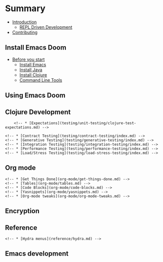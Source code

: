 # Summary

* [Introduction](introduction.md)
    * [REPL Driven Development](introduction/repl-driven-development.md)
    <!-- * [Why Doom](introduction/why-doom.md) -->
    <!-- * [Spacemacs or Doom](introduction/spacemacs-or-doom.md) -->
    <!-- * [Cheatsheet](introduction/spacemacs-mini-cheatsheet.md) -->
* [Contributing](contributing.md)

## Install Emacs Doom

* [Before you start](before-you-start/index.md)
    * [Install Emacs](before-you-start/install-emacs.md)
    * [Install Java](before-you-start/install-java.md)
    * [Install Clojure](before-you-start/install-clojure.md)
    * [Command Line Tools](before-you-start/recommended-command-line-tools.md)
<!-- * [Install](install/index.md) -->
<!--     * [Additional Configuration](install/additional-configuration.md) -->
<!--         * [Add Clojure layer](install/clojure-layer.md) -->
<!--         * [Enhance Clojure experience](install/enhance-clojure-experience.md) -->
<!--             * [Smartparens](install/smartparens.md) -->
<!--             * [Evil Structural editing](install/evil-structural-editing.md) -->
<!--             * [Clojure Fancify Symbols](install/fancify-symbols.md) -->
<!--             * [clj-kondo via LSP](install/clj-kondo-via-lsp.md) -->
<!--         * [Font size and Zooming](install/change-font.md) -->
<!--         * [Open Maximised / Full Screen](install/maximised-full-screen.md) -->
<!--         * [Themes](install/themes.md) -->
<!--         * [Line Numbers](install/line-numbers.md) -->
<!--         * [Emacs Eshell](install/eshell.md) -->
<!-- * [Starting Emacs instantly](install/emacsclient-server.md) -->
<!--     * [Git commit messages](install/emacsclient-git-commit-messages.md) -->
<!-- * [Update Spacemacs](install/update.md) -->
<!--     * [Switch to develop](install/switch-to-develop.md) -->
<!-- * [Troubleshooting](install/troubleshooting.md) -->

## Using Emacs Doom

<!-- * [Basics](basics/index.md) -->
<!--     * [Frames Windows Buffers](basics/emacs-basics.md) -->
<!--     * [Working with Projects](basics/working-with-projects/index.md) -->
<!--         * [Open and Create Files](basics/working-with-projects/open-and-create-files.md) -->
<!--         * [Managing Buffers](basics/working-with-projects/managing-buffers.md) -->
<!--             * [Tidying up Buffers](basics/working-with-projects/tidying-up-buffers.md) -->
<!--         * [Searching Projects](basics/working-with-projects/searching-projects.md) -->
<!--         * [Projectile](basics/working-with-projects/projectile.md) -->
<!--         * [Managing Windows](basics/working-with-projects/managing-windows.md) -->
<!--         * [Layouts](basics/working-with-projects/layouts.md) -->
<!--         * [Treemacs](basics/working-with-projects/treemacs.md) -->
<!--         * [Ranger](basics/working-with-projects/ranger.md) -->
<!--     * [Visual Select](basics/visual-select.md) -->
<!--     * [Spell Checking](basics/spell-checking.md) -->
<!-- * [Vim Basics](basics/vim-basics.md) -->
<!--     * [Evil States](basics/evil-states.md) -->
<!--     * [Speaking Evil](basics/vim-style/speaking-evil.md) -->
<!--     * [Vim Quick Reference](basics/vim-style/vim-quick-reference.md) -->
<!--     * [Vim Tips for developers](basics/vim-style/vim-tips-for-developers.md) -->
<!--     * [Keybinding reference](basics/vim-style/keybindng-reference.md) -->
<!-- * [Evil tools](basics/evil-tools/index.md) -->
<!--     * [Narrowing](basics/evil-tools/narrowing.md) -->
<!--     * [helm-swoop](basics/evil-tools/helm-swoop.md) -->
<!--     * [iedit](basics/evil-tools/iedit.md) -->
<!--         * [iedit in action](basics/evil-tools/iedit-in-action.md) -->
<!--         * [iedit a function](basics/evil-tools/iedit-a-function.md) -->
<!--         * [iedit find replace](basics/evil-tools/iedit-find-replace.md) -->
<!--         * [iedit replace multiple words](basics/evil-tools/iedit-replace-multiple-words.md) -->
<!--     * [Replace text across projects](basics/evil-tools/replacing-text-across-projects.md) -->
<!-- * [Multiple Cursors](basics/evil-tools/multiple-cursors.md) -->
<!-- * [Evil g menu](basics/evil-g-menu.md) -->
<!-- * [Evil z menu](basics/evil-z-menu.md) -->

## Clojure Development

<!-- * [Clojure Projects](clojure-projects/index.md) -->
<!--     * [Adding Files](clojure-projects/adding-files.md) -->
<!--     * [Rename - Delete Files](clojure-projects/rename-delete-files.md) -->
<!--     * [Project configuration](clojure-projects/project-configuration.md) -->
<!--     * [Monorepo / Nested projects](clojure-projects/monorepo-nested-projects.md) -->
<!-- * [The REPL](clojure-repl/index.md) -->
<!--     * [Start a REPL](clojure-repl/start-repl.md) -->
<!--     * [Clear REPL buffer](clojure-repl/clear-repl-buffer.md) -->
<!--     * [Refresh/Restart REPL](clojure-repl/refresh-restart-repl.md) -->
<!--     * [Component Lifecycle Services](clojure-repl/component-lifecycle.md) -->
<!-- * [Evaluating Clojure](evaluating-clojure/index.md) -->
<!--     * [Evaluate Expressions](evaluating-clojure/expressions.md) -->
<!--     * [Un-define names](evaluating-clojure/undefine.md) -->
<!--     * [Macro-expand](evaluating-clojure/macro-expand.md) -->
<!--     * [Enlighten](evaluating-clojure/enlighten.md) -->
<!--     * [Inspect](evaluating-clojure/inspect.md) -->
<!--     * [REPL buffer](evaluating-clojure/evaluate-in-repl-buffer.md) -->
<!-- * [Testing](testing/index.md) -->
<!--     * [Unit Testing](testing/unit-testing/index.md) -->
<!--         * [CIDER test & deps.edn](testing/unit-testing/cider-test-deps-edn-projects.md) -->
<!--         * [Writing Unit Tests](testing/unit-testing/writing-unit-tests.md) -->
<!--         * [Running Tests](testing/unit-testing/running-tests.md) -->
<!--         * [Test report - re-run tests](testing/unit-testing/re-run-tests-from-test-report-buffer.md) -->
<!--         * [Refactor Tests](testing/unit-testing/refactor-unit-tests.md) -->
<!--         * [Configure Test Runner](testing/unit-testing/configure-cider-test-runner.md) -->
        <!-- * [Expectations](testing/unit-testing/clojure-test-expectations.md) -->

    <!-- * [Contract Testing](testing/contract-testing/index.md) -->
    <!-- * [Generative Testing](testing/generative-testing/index.md) -->
    <!-- * [Integration Testing](testing/integration-testing/index.md) -->
    <!-- * [Performance Testing](testing/performance-testing/index.md) -->
    <!-- * [Load/Stress Testing](testing/load-stress-testing/index.md) -->
<!-- * [Navigating code](navigating-code/index.md) -->
<!--     * [Expressions](navigating-code/expressions.md) -->
<!--     * [Markers](navigating-code/markers.md) -->
<!--     * [Namespaces](navigating-code/namespaces.md) -->
<!--     * [Names - Symbols](navigating-code/names-symbols.md) -->
<!--     * [Function Definitions](navigating-code/function-definitions.md) -->
<!--     * [Find Usages](navigating-code/find-usages.md) -->
<!--     * [Java Definitions](navigating-code/java-definitions.md) -->
<!--         * [Java Definitions](navigating-code/local-java-sources.md) -->
<!--     * [Expressions](navigating-code/expressions.md) -->
<!--     * [Code Folding](navigating-code/code-folding.md) -->
<!--         * [Folding methods](navigating-code/code-folding-methods.md) -->
<!-- * [Structural Editing](structural-editing/index.md) -->
<!--     * [cleverparens](structural-editing/cleverparens.md) -->
<!--     * [Smartparens](structural-editing/smartparens.md) -->
<!--         <\!-- * [Smartparens cheatsheet](structural-editing/smartparens-cheatsheet.md) -\-> -->
<!--     * [Lisp State](structural-editing/lisp-state.md) -->
<!--         * [Wrap Unwrap](structural-editing/lisp-state-wrap-unwrap.md) -->
<!--         * [Slurp Barf](structural-editing/lisp-state-slurp-barf.md) -->
<!--         * [Deleting](structural-editing/lisp-state-deleting.md) -->
<!--         * [Raising](structural-editing/lisp-state-raising.md) -->
<!--         * [Repeating Commands](structural-editing/repeating-commands.md) -->
<!--         <\!-- * [Splicing](structural-editing/lisp-state-splicing.md) -\-> -->
<!-- * [Snippets](snippets/index.md) -->
<!--     * [Clojure Snippets](snippets/clojure-snippets.md) -->
<!--     * [Add your own Snippets](snippets/add-your-own-snippets.md) -->
<!-- * [Refactor code](refactor/index.md) -->
<!--     * [Similar function call name](refactor/similar-function-call-name.md) -->
<!--     * [Within a function](refactor/within-a-function.md) -->
<!--     * [Within a namespace](refactor/within-a-namespace.md) -->
<!--     * [ns namespace definitions](refactor/namespace-definitions.md) -->
<!--     * [Within a project](refactor/within-a-project.md) -->
<!--     * [Clojure mode](refactor/clojure-mode/index.md) -->
<!--     * [clj-refactor](refactor/clj-refactor/index.md) -->
<!--         * [Managing Library Dependencies](refactor/clj-refactor/managing-library-dependencies.md) -->
<!--         * [Managing Namespaces](refactor/clj-refactor/managing-namespaces.md) -->
<!--         <\!-- * [Forms](refactor/clj-refactor/forms.md) -\-> -->
<!--         * [Collections](refactor/clj-refactor/collections.md) -->
<!--         * [Extracting](refactor/clj-refactor/extracting.md) -->
<!--         * [Formatting Code](refactor/clj-refactor/formatting-code.md) -->
<!-- * [Debug Clojure](debug-clojure/index.md) -->
<!--     * [Inspect values](debug-clojure/inspect-values.md) -->
<!--     * [Cider debug](debug-clojure/cider-debug.md) -->
<!--     * [Sayid debug & profile](debug-clojure/sayid-debug.md) -->
<!-- * [Improving Code](improving-code/index.md) -->
<!--     * [Formatting](improving-code/formatting/index.md) -->
<!--         * [Automatic Indenting](improving-code/formatting/automatic-indenting.md) -->
<!--         * [Aligning forms](improving-code/formatting/aligning-forms-expressions.md) -->
<!--     * [Live Linting](improving-code/live-linting.md) -->
<!--     * [Batch linting](improving-code/batch-linting.md) -->
<!--     * [Idiomatic code checking](improving-code/idiomatic-code-checking.md) -->
<!-- * [Documentation](documentation/index.md) -->
<!--     * [Cider doc](documentation/cider-doc.md) -->
<!--     * [Related functions](documentation/apropos.md) -->
<!--     * [Javadoc](documentation/javadoc.md) -->
<!--     * [Comments](documentation/comments.md) -->
<!--     * [Markdown documentation](markdown-mode/index.md) -->

<!-- ## Source Control -->

<!-- * [Source Control Overview](source-control/index.md) -->
<!--     * [Add Layers](source-control/add-layers.md) -->
<!--     * [Git Configuration](source-control/git-configuration.md) -->
<!--     * [GitHub Configuration](source-control/github-configuration.md) -->
<!--     * [Forge Configuration](source-control/forge-configuration.md) -->
<!--         * [Forge Configuration](source-control/forge-self-hosted-configuration.md) -->
<!-- * [MaGit Git Client](source-control/magit/index.md) -->
<!--     * [Create local repository](source-control/magit/create-local-repository.md) -->
<!--     * [List local repositories](source-control/magit/list-local-repositories.md) -->
<!--     * [Git Status](source-control/magit/status.md) -->
<!--         * [MaGit Status Fullscreen](source-control/magit/status-fullscreen.md) -->
<!--     * [Branching](source-control/magit/branching.md) -->
<!--     * [Staging changes](source-control/magit/staging-changes.md) -->
<!--     * [Commit changes](source-control/magit/commit-changes.md) -->
<!--         * [Create commit](source-control/magit/commit-create.md) -->
<!--         * [Amend commit](source-control/magit/commit-amend.md) -->
<!--         * [Extend commit](source-control/magit/commit-extend.md) -->
<!--         * [Rewrite commit](source-control/magit/commit-rewrite.md) -->
<!--         * [Tag commit](source-control/magit/tag-commit.md) -->
<!--     * [Stash changes](source-control/magit/stashing.md) -->
<!--     * [Remote repositories](source-control/magit/remote-repositories/index.md) -->
<!--         * [Clone and Fork](source-control/magit/remote-repositories/clone-fork.md) -->
<!--         * [Pull Changes](source-control/magit/remote-repositories/pull-changes.md) -->
<!--         * [Push Changes](source-control/magit/remote-repositories/push-changes.md) -->
<!--         * [Try Pull Requests](source-control/magit/remote-repositories/try-pull-requests.md) -->
<!--         * [Configure default upstream](source-control/magit/remote-repositories/configure-default-upstream.md) -->
<!--         * [Configure default push](source-control/magit/remote-repositories/configure-default-push.md) -->
<!--     * [Issues, PRs, Forks](source-control/magit/forge.md) -->
<!--     * [Changing History](source-control/magit/changing-history.md) -->
<!--         * [Squash commits](source-control/magit/commit-squash.md) -->
<!--         * [Interactve Rebasing](source-control/magit/interactive-rebasing.md) -->
<!--         * [Reset Commits](source-control/magit/reset-commit-history.md) -->
<!--     * [Git blame](source-control/magit/blame.md) -->
<!--     * [Timemachine](source-control/magit/timemachine.md) -->
<!--     * [Highlight Changes in file](source-control/magit/version-highlighting.md) -->
<!--     * [Clean up Magit sessions](source-control/magit/clean-up-magit-sessions.md) -->
<!-- * [GitHub](source-control/github/index.md) -->
<!--     * [Gists](source-control/github/gists.md) -->
<!-- * [GitLab](source-control/gitlab/index.md) -->



<!-- ## ClojureScript features -->

<!-- * [Clojurescript Overview](clojurescript/index.md) -->
<!--     * [Why Clojurescript](clojurescript/why-clojurescript.md) -->
<!--     * [Build Process](clojurescript/build-process.md) -->
<!-- * [Figwheel-main](figwheel/index.md) -->
<!--     * [ClojureScript REPL](figwheel/clojurescript-repl.md) -->
<!--     * [Live Code Reload](figwheel/live-code-reload.md) -->
<!--     * [Live CSS Reload](figwheel/live-css-reload.md) -->
<!--     * [Error Reporting](figwheel/error-reporting.md) -->
<!--     * [Multiple Environments (repl)](figwheel/multiple-environments.md) -->
<!--     * [Static Content](figwheel/static-content.md) -->
<!--     * [Heads up display](figwheel/heads-up-display.md) -->
<!--     * [Broadcasting](figwheel/braodcasting.md) -->
<!--     * [Other Options](figwheel/other-options.md) -->
<!-- * [Using Figwheel-main](using-figwheel/index.md) -->
<!--     * [Template](using-figwheel/figwheel-main-template.md) -->
<!--     * [Chestnut Template](using-figwheel/chestnut-template.md) -->
<!--     * [Starting Figwheel (Terminal)](using-figwheel/starting-chestnut-terminal.md) -->
<!--     * [Starting Figwheel (Emacs)](using-figwheel/starting-chestnut-emacs.md) -->
<!-- * [Additional Features](clojurescript/additional-features.md) -->
<!--     * [CSS Rainbow Colors](clojurescript/css-rainbow-colors.md) -->

<!-- TODO: shadow-cljs section -->

## Org mode

<!-- * [Org-mode](org-mode/index.md) -->
<!--     * [Headings](org-mode/headings.md) -->
<!--     * [Linking](org-mode/linking.md) -->
<!--     * [TODO States](org-mode/todo-states.md) -->
    <!-- * [Get Things Done](org-mode/get-things-done.md) -->
    <!-- * [Tables](org-mode/tables.md) -->
    <!-- * [Code Blocks](org-mode/code-blocks.md) -->
    <!-- * [Yasnippets](org-mode/yasnippets.md) -->
    <!-- * [Org-mode tweaks](org-mode/org-mode-tweaks.md) -->
<!-- * [Org-journal](org-mode/org-journal.md) -->
<!-- * [Literate Programming](org-mode/literate-programming/index.md) -->

## Encryption

<!-- * [Encryption](encryption/index.md) -->
<!--     * [Create gpg key](encryption/create-gpg-key.md) -->


## Reference
<!-- * [Reference](reference/index.md) -->
<!--     * [Vim - Getting Comfortable](reference/vim/getting-comfortable.md) -->
<!--     * [Keybindings](reference/keybindings/index.md) -->
<!--         * [Spacemacs Keybindings](reference/keybindings/spacemacs-keybindings.md) -->
<!--         * [Vim Keybindings](reference/keybindings/vim-keybindings.md) -->
<!--         * [Emacs Keybindings](reference/keybindings/emacs-keybindings.md) -->
<!--         * [Custom Keybindings](reference/keybindings/custom-keybindings.md) -->
<!--     * [Projectile](reference/projectile.md) -->
<!--     * [CIDER](reference/cider/index.md) -->
<!--         * [Config Variables](reference/cider/configuration-variables.md) -->
<!--     * [Clojure](reference/clojure/index.md) -->
<!--         * [Strings](reference/clojure/strings.md) -->
<!--         * [Maths](reference/clojure/maths.md) -->
<!--         * [Data Structures](reference/clojure/data-structures.md) -->
<!--         * [Functions](reference/clojure/functions.md) -->
<!--         * [Control flow](reference/clojure/control-flow.md) -->
<!--         * [Local Assignment](reference/clojure/local-assignement.md) -->
<!-- * [Alternative tooling](alternative-tooling/index.md) -->
<!--     * [NeoTree](alternative-tooling/neotree.md) -->
<!--     * [Silver Searcher - ag](alternative-tooling/silversearcher-ag.md) -->
<!--     * [Parinfer](alternative-tooling/parinfer.md) -->
<!--     * [Paredit](alternative-tooling/paredit.md) -->
<!--     <\!-- * [Paredit keybindings](alternative-tooling/paredit-keybindings.md) -\-> -->
<!--         * [Paredit: Killing code softly](structural-editing/emacs-killing-code-softly.md) -->
<!--     * [Joker](alternative-tooling/joker.md) -->
<!--     * [Leiningen](alternative-tooling/leiningen.md) -->
<!--     * [External Clojure REPL](external-repl/index.md) -->
<!--         * [Connect to existing REPL](external-repl/connect-to-running-repl.md) -->
<!--         * [Switching to REPL](external-repl/switching-to-repl.md) -->
<!--         * [Show REPL Buffer on connect](external-repl/show-repl-on-connect.md) -->
<!--         * [REPL Command Menu](external-repl/repl-command-menu.md) -->
<!--         * [REPL History](external-repl/repl-history.md) -->
<!-- * [MacOSX configuration](os-specific-config/macosx.md) -->

    <!-- * [Hydra menus](reference/hydra.md) -->

<!-- * [Misc](misc/index.md) -->
<!--     * [Artist mode](misc/artist-mode.md) -->
<!--     * [Unicode Characters](misc/unicode-characters.md) -->
<!--     * [Writing Emacs Lisp](writing-emacs-lisp/index.md) -->
<!-- * [Contributors](contributors.md) -->
<!-- * [About this workshop](introduction/about-this-workshop.md) -->
<!--     * [Workshop conventions](introduction/workshop-conventions.md) -->
<!--     * [Sample Configuration](introduction/sample-configuration.md) -->
<!--     * [Additional resources](introduction/additional-resources.md) -->
<!-- * [Work in progress - messy](work-in-progress.md) -->
<!--     * [Emacs Quick Reference](basics/emacs-quick-reference.md) -->
<!--     * [Paredit](structural-editing/classic-emacs.md) -->
<!--         * [Paredit keybindings](structural-editing/paredit-keybindings.md) -->
<!--         * [Using Paredit](structural-editing/paredit.md) -->
<!-- * [Work in progress - messy](work-in-progress.md) -->
<!--     * [Emacs Quick Reference](basics/emacs-quick-reference.MD) -->

## Emacs development
<!-- * [Learning eLisp](emacs-lisp/index.md) -->

